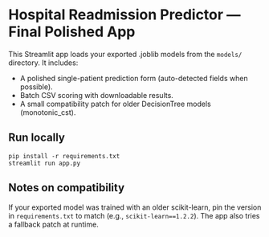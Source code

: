 # Hospital Readmission Predictor — Final Polished App

This Streamlit app loads your exported .joblib models from the `models/` directory. It includes:
- A polished single-patient prediction form (auto-detected fields when possible).
- Batch CSV scoring with downloadable results.
- A small compatibility patch for older DecisionTree models (monotonic_cst).

## Run locally
```
pip install -r requirements.txt
streamlit run app.py
```

## Notes on compatibility
If your exported model was trained with an older scikit-learn, pin the version in `requirements.txt` to match (e.g., `scikit-learn==1.2.2`). The app also tries a fallback patch at runtime.